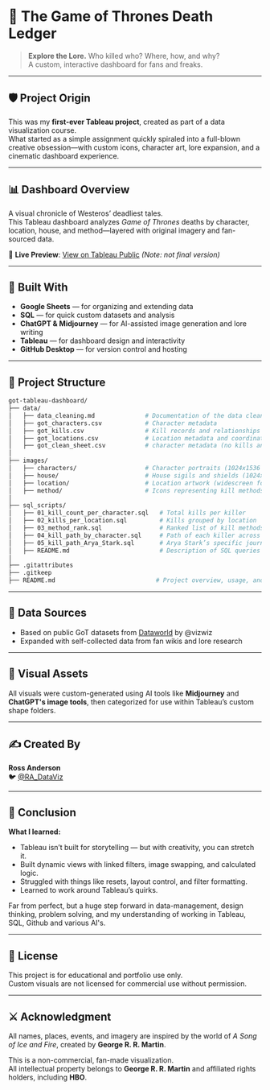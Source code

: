 # 🐉 The Game of Thrones Death Ledger

> **Explore the Lore.** Who killed who? Where, how, and why?  
> A custom, interactive dashboard for fans and freaks.

---

## 🛡️ Project Origin

This was my **first-ever Tableau project**, created as part of a data visualization course.  
What started as a simple assignment quickly spiraled into a full-blown creative obsession—with custom icons, character art, lore expansion, and a cinematic dashboard experience.

---

## 📊 Dashboard Overview

A visual chronicle of Westeros’ deadliest tales.  
This Tableau dashboard analyzes *Game of Thrones* deaths by character, location, house, and method—layered with original imagery and fan-sourced data.

📍 **Live Preview**: [View on Tableau Public](https://shorturl.at/DVd2U) *(Note: not final version)*

---

## 🔧 Built With

- **Google Sheets** — for organizing and extending data
- **SQL** — for quick custom datasets and analysis 
- **ChatGPT & Midjourney** — for AI-assisted image generation and lore writing  
- **Tableau** — for dashboard design and interactivity  
- **GitHub Desktop** — for version control and hosting  

---

## 📁 Project Structure

```bash 
got-tableau-dashboard/
├── data/
│   ├── data_cleaning.md              # Documentation of the data cleaning process
│   ├── got_characters.csv            # Character metadata
│   ├── got_kills.csv                 # Kill records and relationships
│   ├── got_locations.csv             # Location metadata and coordinates
│   ├── got_clean_sheet.csv           # character metadata (no kills and still alive)
│
├── images/
│   ├── characters/                   # Character portraits (1024x1536 PNGs)
│   ├── house/                        # House sigils and shields (1024x1024 PNGs)
│   ├── location/                     # Location artwork (widescreen format)
│   ├── method/                       # Icons representing kill methods (1024x1024 PNGs)
│
├── sql_scripts/
│   ├── 01_kill_count_per_character.sql   # Total kills per killer
│   ├── 02_kills_per_location.sql         # Kills grouped by location
│   ├── 03_method_rank.sql                # Ranked list of kill methods
│   ├── 04_kill_path_by_character.sql     # Path of each killer across episodes
│   ├── 05_kill_path_Arya_Stark.sql       # Arya Stark’s specific journey
│   ├── README.md                         # Description of SQL queries
│
├── .gitattributes
├── .gitkeep
├── README.md                            # Project overview, usage, and credits

```


---

## 🧙 Data Sources

- Based on public GoT datasets from [Dataworld](https://data.world/makeovermonday/2019w27) by @vizwiz  
- Expanded with self-collected data from fan wikis and lore research

---

## 🎨 Visual Assets

All visuals were custom-generated using AI tools like **Midjourney** and **ChatGPT's image tools**, then categorized for use within Tableau’s custom shape folders.

---

## ✍️ Created By

**Ross Anderson**  
🐦 [@RA_DataViz](https://x.com/RA_DataViz)

---

## 🧠 Conclusion

**What I learned:**
- Tableau isn’t built for storytelling — but with creativity, you can stretch it.
- Built dynamic views with linked filters, image swapping, and calculated logic.
- Struggled with things like resets, layout control, and filter formatting.
- Learned to work around Tableau’s quirks.

Far from perfect, but a huge step forward in data-management, design thinking, problem solving, and my understanding of working in Tableau, SQL, Github and various AI's.


---

## 📜 License

This project is for educational and portfolio use only.  
Custom visuals are not licensed for commercial use without permission.

---

## ⚔️ Acknowledgment

All names, places, events, and imagery are inspired by the world of *A Song of Ice and Fire*, created by **George R. R. Martin**.

This is a non-commercial, fan-made visualization.  
All intellectual property belongs to **George R. R. Martin** and affiliated rights holders, including **HBO**.
